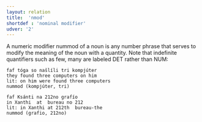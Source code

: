 ```yaml
---
layout: relation
title:  'nmod'
shortdef : 'nominal modifier'
udver: '2'
---
```


A numeric modifier nummod of a noun is any number phrase that serves to modify the meaning of the noun with a quantity. Note that indefinite quantifiers such as few, many are labeled DET rather than NUM:

~~~ sdparse
faf tóga so našlíli tri kompjúter 
they found three computers on him 
lit: on him were found three computers    
nummod (kompjúter, tri) 
~~~

~~~ sdparse
faf Ksánti na 212no grafío
in Xanthi  at  bureau no 212
lit: in Xanthi at 212th  bureau-the
nummod (grafio, 212no)  
~~~
